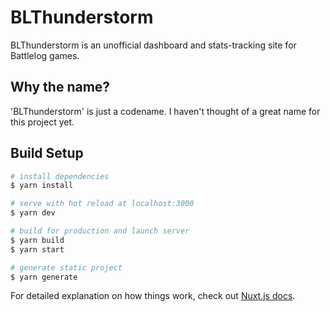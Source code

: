 # BLThunderstorm
BLThunderstorm is an unofficial dashboard and stats-tracking site for Battlelog games.


## Why the name?
'BLThunderstorm' is just a codename. I haven't thought of a great name for this project yet.

## Build Setup

```bash
# install dependencies
$ yarn install

# serve with hot reload at localhost:3000
$ yarn dev

# build for production and launch server
$ yarn build
$ yarn start

# generate static project
$ yarn generate
```

For detailed explanation on how things work, check out [Nuxt.js docs](https://nuxtjs.org).
